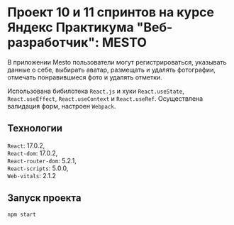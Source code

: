 # Проект 10 и 11 спринтов на курсе Яндекс Практикума "Веб-разработчик": MESTO

В приложении Mesto пользователи могут регистрироваться, указывать данные о себе, выбирать аватар, 
размещать и удалять фотографии, отмечать понравившиеся фото и удалять отметки.   

Использована бибилотека `React.js` и хуки `React.useState`, `React.useEffect`, `React.useContext` и `React.useRef`. 
Осуществлена валидация форм, настроен `Webpack`.   

## Технологии
`React`: 17.0.2,   
`React-dom`: 17.0.2,   
`React-router-dom`: 5.2.1,   
`React-scripts`: 5.0.0,   
`Web-vitals`: 2.1.2   

## Запуск проекта
`npm start`  